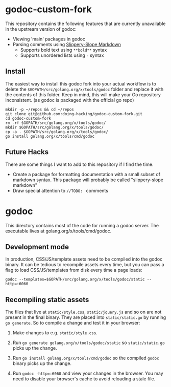 # godoc-custom-fork

This repository contains the following features that are currently
unavailable in the upstream version of godoc:

- Viewing 'main' packages in godoc
- Parsing comments using [Slippery-Slope Markdown](https://github.com/doing-hacking/slippery-slope-markdown)
  - Supports bold text using `**bold**` syntax
  - Supports unordered lists using `-` syntax

## Install

The easiest way to install this godoc fork into your actual workflow
is to delete the `$GOPATH/src/golang.org/x/tools/godoc` folder and replace
it with the contents of this folder. Keep in mind, this will make your Go
repository inconsistent. (as godoc is packaged with the official go repo)

```
mkdir -p ~/repos && cd ~/repos
git clone git@github.com:doing-hacking/godoc-custom-fork.git
cd godoc-custom-fork
rm -rf $GOPATH/src/golang.org/x/tools/godoc/
mkdir $GOPATH/src/golang.org/x/tools/godoc/
cp -a . $GOPATH/src/golang.org/x/tools/godoc/
go install golang.org/x/tools/cmd/godoc
```

## Future Hacks

There are some things I want to add to this repository if I find the time.

- Create a package for formatting documentation with a small subset of markdown
  syntax. This package will probably be called "slippery-slope markdown"
- Draw special attention to `//TODO: ` comments

# godoc

This directory contains most of the code for running a godoc server. The
executable lives at golang.org/x/tools/cmd/godoc.

## Development mode

In production, CSS/JS/template assets need to be compiled into the godoc
binary. It can be tedious to recompile assets every time, but you can pass a
flag to load CSS/JS/templates from disk every time a page loads:

```
godoc --templates=$GOPATH/src/golang.org/x/tools/godoc/static --http=:6060
```

## Recompiling static assets

The files that live at `static/style.css`, `static/jquery.js` and so on are not
present in the final binary. They are placed into `static/static.go` by running
`go generate`. So to compile a change and test it in your browser:

1) Make changes to e.g. `static/style.css`.

2) Run `go generate golang.org/x/tools/godoc/static` so `static/static.go` picks
up the change.

3) Run `go install golang.org/x/tools/cmd/godoc` so the compiled `godoc` binary
picks up the change.

4) Run `godoc -http=:6060` and view your changes in the browser. You may need
to disable your browser's cache to avoid reloading a stale file.

